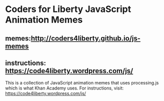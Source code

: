 # Coders for Liberty JavaScript Animation Memes

## memes:http://coders4liberty.github.io/js-memes
## instructions: https://code4liberty.wordpress.com/js/

This is a collection of JavaScript animation memes that uses processing.js which is what Khan Academy uses. For instructions, visit: https://code4liberty.wordpress.com/js/
